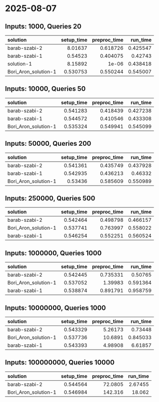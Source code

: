 # 2025-08-07

## Inputs: 1000, Queries 20

| solution             |   setup_time |   preproc_time |   run_time |
|:---------------------|-------------:|---------------:|-----------:|
| barab-szabi-2        |     8.01637  |       0.618726 |   0.425547 |
| barab-szabi-1        |     0.54523  |       0.404075 |   0.42743  |
| solution-1           |     8.15892  |       1e-06    |   0.438418 |
| Bori_Aron_solution-1 |     0.530753 |       0.550244 |   0.545007 |

## Inputs: 10000, Queries 50

| solution             |   setup_time |   preproc_time |   run_time |
|:---------------------|-------------:|---------------:|-----------:|
| barab-szabi-2        |     0.541283 |       0.418439 |   0.427238 |
| barab-szabi-1        |     0.544572 |       0.410546 |   0.433308 |
| Bori_Aron_solution-1 |     0.535324 |       0.549941 |   0.545099 |

## Inputs: 50000, Queries 200

| solution             |   setup_time |   preproc_time |   run_time |
|:---------------------|-------------:|---------------:|-----------:|
| barab-szabi-2        |     0.541361 |       0.435749 |   0.437928 |
| barab-szabi-1        |     0.542935 |       0.436213 |   0.46332  |
| Bori_Aron_solution-1 |     0.53436  |       0.585609 |   0.550989 |

## Inputs: 250000, Queries 500

| solution             |   setup_time |   preproc_time |   run_time |
|:---------------------|-------------:|---------------:|-----------:|
| barab-szabi-2        |     0.542464 |       0.498798 |   0.466157 |
| Bori_Aron_solution-1 |     0.537741 |       0.763997 |   0.558022 |
| barab-szabi-1        |     0.546254 |       0.552251 |   0.560524 |

## Inputs: 1000000, Queries 1000

| solution             |   setup_time |   preproc_time |   run_time |
|:---------------------|-------------:|---------------:|-----------:|
| barab-szabi-2        |     0.542445 |       0.735331 |   0.50765  |
| Bori_Aron_solution-1 |     0.537052 |       1.39983  |   0.591364 |
| barab-szabi-1        |     0.538874 |       0.891791 |   0.958759 |

## Inputs: 10000000, Queries 1000

| solution             |   setup_time |   preproc_time |   run_time |
|:---------------------|-------------:|---------------:|-----------:|
| barab-szabi-2        |     0.543329 |        5.26173 |   0.73448  |
| Bori_Aron_solution-1 |     0.537736 |       10.6891  |   0.845033 |
| barab-szabi-1        |     0.543393 |        4.98908 |   6.61857  |

## Inputs: 100000000, Queries 10000

| solution             |   setup_time |   preproc_time |   run_time |
|:---------------------|-------------:|---------------:|-----------:|
| barab-szabi-2        |     0.544564 |        72.0805 |    2.67455 |
| Bori_Aron_solution-1 |     0.546984 |       142.316  |   18.062   |